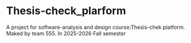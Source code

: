 # Thesis-check_plarform
A project for software-analysis and design course:Thesis-chek platform.  Maked by team 555. In 2025-2026 Fall semester 
